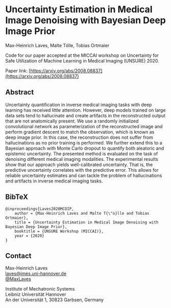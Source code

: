# Uncertainty Estimation in Medical Image Denoising with Bayesian Deep Image Prior

Max-Heinrich Laves, Malte Tölle, Tobias Ortmaier

Code for our paper accepted at the MICCAI workshop on Uncertainty for Safe Utilization of Machine Learning in Medical Imaging (UNSURE) 2020.

Paper link: [https://arxiv.org/abs/2008.08837](https://arxiv.org/abs/2008.08837)

## Abstract

Uncertainty quantification in inverse medical imaging tasks with deep learning has received little attention.
However, deep models trained on large data sets tend to hallucinate and create artifacts in the reconstructed output that are not anatomically present.
We use a randomly initialized convolutional network as parameterization of the reconstructed image and perform gradient descent to match the observation, which is known as deep image prior.
In this case, the reconstruction does not suffer from hallucinations as no prior training is performed.
We further extend this to a Bayesian approach with Monte Carlo dropout to quantify both aleatoric and epistemic uncertainty.
The presented method is evaluated on the task of denoising different medical imaging modalities.
The experimental results show that our approach yields well-calibrated uncertainty.
That is, the predictive uncertainty correlates with the predictive error.
This allows for reliable uncertainty estimates and can tackle the problem of hallucinations and artifacts in inverse medical imaging tasks.

## BibTeX

```
@inproceedings{Laves2020MCDIP,
    author = {Max-Heinrich Laves and Malte T{\"o}lle and Tobias Ortmaier},
    title = {Uncertainty Estimation in Medical Image Denoising with Bayesian Deep Image Prior},
    booktitle = {UNSURE Workshop (MICCAI)},
    year = {2020}
}
```

## Contact

Max-Heinrich Laves  
[laves@imes.uni-hannover.de](mailto:laves@imes.uni-hannover.de)  
[@MaxLaves](https://twitter.com/MaxLaves)

Institute of Mechatronic Systems  
Leibniz Universität Hannover  
An der Universität 1, 30823 Garbsen, Germany
